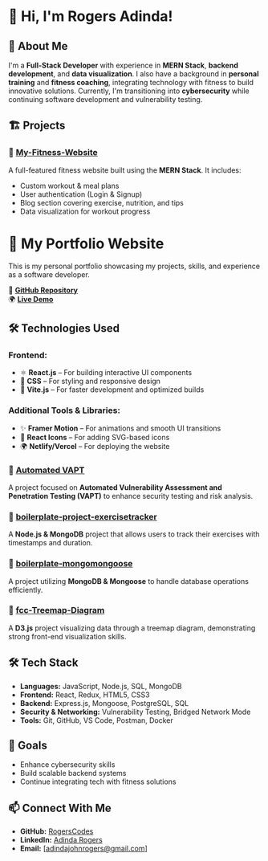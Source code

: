 # 👋 Hi, I'm Rogers Adinda!

## 🚀 About Me
I'm a **Full-Stack Developer** with experience in **MERN Stack**, **backend development**, and **data visualization**. I also have a background in **personal training** and **fitness coaching**, integrating technology with fitness to build innovative solutions. Currently, I'm transitioning into **cybersecurity** while continuing software development and vulnerability testing.

## 🏗️ Projects
### 🔹 [My-Fitness-Website](https://github.com/RogersCodes/My-Fitness-Website)
A full-featured fitness website built using the **MERN Stack**. It includes:
- Custom workout & meal plans
- User authentication (Login & Signup)
- Blog section covering exercise, nutrition, and tips
- Data visualization for workout progress

# 🚀 My Portfolio Website

This is my personal portfolio showcasing my projects, skills, and experience as a software developer.

🔗 **[GitHub Repository](https://github.com/RogersCodes/portfolio-website)**  
🌍 **[Live Demo](https://rogerscodes.netlify.app/)**
## 🛠 Technologies Used

### **Frontend:**
- ⚛️ **React.js** – For building interactive UI components  
- 🎨 **CSS** – For styling and responsive design  
- 🚀 **Vite.js** – For faster development and optimized builds    

### **Additional Tools & Libraries:**
- ✨ **Framer Motion** – For animations and smooth UI transitions  
- 📸 **React Icons** – For adding SVG-based icons   
- 🌍 **Netlify/Vercel** – For deploying the website 

### 🔹 [Automated VAPT](https://github.com/RogersCodes/Automated-VAPT)
A project focused on **Automated Vulnerability Assessment and Penetration Testing (VAPT)** to enhance security testing and risk analysis.

### 🔹 [boilerplate-project-exercisetracker](https://github.com/RogersCodes/boilerplate-project-exercisetracker)
A **Node.js & MongoDB** project that allows users to track their exercises with timestamps and duration.

### 🔹 [boilerplate-mongomongoose](https://github.com/RogersCodes/boilerplate-mongomongoose)
A project utilizing **MongoDB & Mongoose** to handle database operations efficiently.

### 🔹 [fcc-Treemap-Diagram](https://github.com/RogersCodes/fcc-Treemap-Diagram)
A **D3.js** project visualizing data through a treemap diagram, demonstrating strong front-end visualization skills.

## 🛠️ Tech Stack
- **Languages:** JavaScript, Node.js, SQL, MongoDB
- **Frontend:** React, Redux, HTML5, CSS3
- **Backend:** Express.js, Mongoose, PostgreSQL, SQL
- **Security & Networking:** Vulnerability Testing, Bridged Network Mode
- **Tools:** Git, GitHub, VS Code, Postman, Docker

## 🎯 Goals
- Enhance cybersecurity skills
- Build scalable backend systems
- Continue integrating tech with fitness solutions

## 📫 Connect With Me
- **GitHub:** [RogersCodes](https://github.com/RogersCodes)
- **LinkedIn:** [Adinda Rogers](https://www.linkedin.com/in/adinda-rogers-4aa562134/)
- **Email:** [adindajohnrogers@gmail.com]
